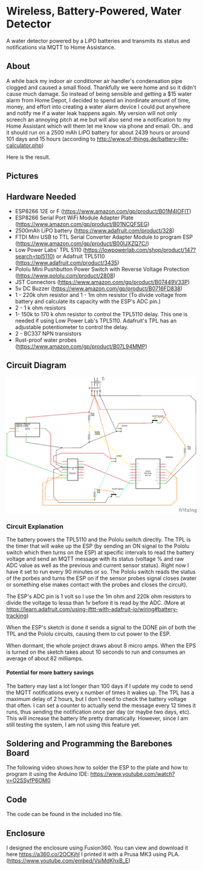 # Wireless, Battery-Powered, Water Detector
A water detector powered by a LiPO batteries and transmits its status and notifications via MQTT to Home Assistance.

## About
A while back my indoor air conditioner air handler's condensation pipe clogged and caused a small flood. Thankfully we were home and so it didn't cause much damage. So instead of being sensible and getting a $15 water alarm from Home Depot, I decided to spend an inordinate amount of time, money, and effort into creating a water alarm device I could put anywhere and  notify me if a water leak happens again. My version will not only screech an annoying pitch at me but will also send me a notification to my Home Assistant which will them let me know via phone and email. Oh.. and it should run on a 2500 mAh LiPO battery for about 2439 hours or around 101 days and 15 hours (according to http://www.of-things.de/battery-life-calculator.php)

Here is the result.

## Pictures

## Hardware Needed
* ESP8266 12E or F (https://www.amazon.com/gp/product/B01M4IOFIT)
* ESP8266 Serial Port WiFi Module Adapter Plate (https://www.amazon.com/gp/product/B01NCQFSEG)
* 2500mAh LiPO battery (https://www.adafruit.com/product/328)
* FTDI Mini USB to TTL Serial Converter Adapter Module to program ESP (https://www.amazon.com/gp/product/B00IJXZQ7C/)
* Low Power Labs' TPL 5110 (https://lowpowerlab.com/shop/product/147?search=tpl5110) or Adafruit TPL5110 (https://www.adafruit.com/product/3435)
* Pololu Mini Pushbutton Power Switch with Reverse Voltage Protection (https://www.pololu.com/product/2808)
* JST Connectors (https://www.amazon.com/gp/product/B07449V33P)
* 5v DC Buzzer (https://www.amazon.com/gp/product/B0716FD838)
* 1 - 220k ohm resistor and 1 - 1m ohm resistor (To divide voltage from battery and calculate its capacity with the ESP's ADC pin.)
* 2 - 1 k ohm resistors
* 1- 150k to 170 k ohm resistor to control the TPL5110 delay. This one is needed if using Low Power Lab's TPL5110. Adafruit's TPL has an adjustable potentiometer to control the delay.
* 2 - BC337 NPN transistors 
* Rust-proof water probes (https://www.amazon.com/gp/product/B07L94MMP)

## Circuit Diagram
![alt text](schematic.png "Diagram")
### Circuit Explanation
The battery powers the TPL5110 and the Pololu switch directly. The TPL is the timer that will wake up the ESP (by sending an ON signal to the Pololu switch which then turns on the ESP) at specific intervals to read the battery voltage and send an MQTT message with its status (voltage % and raw ADC value as well as the previous and current sensor status). Right now I have it set to run every 90 minutes or so.
The Pololu switch reads the status of the porbes and turns the ESP on if the sensor probes signal closes (water or something else makes contact with the probes and closes the circuit). 

The ESP's ADC pin is 1 volt so I use the 1m ohm and 220k ohm resistors to divide the voltage to lessa than 1v before it is read by the ADC. (More at https://learn.adafruit.com/using-ifttt-with-adafruit-io/wiring#battery-tracking)

When the ESP's sketch is done it sends a signal to the DONE pin of both the TPL and the Pololu circuits, causing them to cut power to the ESP.

When dormant, the whole project draws about 8 micro amps. When the EPS is turned on the sketch takes about 10 seconds to run and consumes an average of about 82 milliamps.

#### Potential for more battery savings
The battery may last a lot longer than 100 days if I update my code to send the MQTT notifications every x number of times it wakes up. The TPL has a maximum delay of 2 hours, but I don't need to check the battery voltage that often. I can set a counter to actually send the message every 12 times it runs, thus sending the notification once per day (or maybe two days, etc). This will increase the battery life pretty dramatically. However, since I am still testing the system, I am not using this feature yet.

## Soldering and Programming the Barebones Board
The following video shows how to solder the ESP to the plate and how to program it using the Arduino IDE: https://www.youtube.com/watch?v=O2SSyfP6OM0

## Code
The code can be found in the included ino file.

## Enclosure
I designed the enclosure using Fusion360. You can view and download it here https://a360.co/2OCKjhl
I printed it with a Prusa MK3 using PLA.(https://www.youtube.com/embed/VsiMdKhxB_E)



